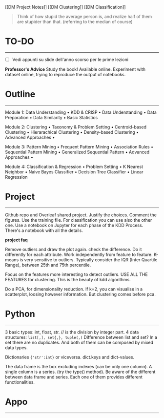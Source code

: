
[[DM Project Notes]]
[[DM Clustering]]
[[DM Classification]]

> Think of how stupid the average person is, and realize half of them are stupider than that. (referring to the median of course) 

# TO-DO
---
- [ ] Vedi appunti su slide dell'anno scorso per le prime lezioni


**Professor's Advice**
Study the book! Available online.
Experiment with dataset online, trying to reproduce the output of notebooks.

# Outline
---
Module 1: Data Understanding 
• KDD & CRISP 
• Data Understanding 
• Data Preparation 
• Data Similarity 
• Basic Statistics

Module 2: Clustering 
• Taxonomy & Problem Setting 
• Centroid-based Clustering 
• Hierarachical Clustering 
• Density-based Clustering 
• Advanced Approaches • 

Module 3: Pattern Mining 
• Frequent Pattern Mining 
• Association Rules 
• Sequential Pattern Mining 
• Generalized Sequential Pattern 
• Advanced Approaches • 

Module 4: Classification & Regression 
• Problem Setting 
• K Nearest Neighbor 
• Naive Bayes Classifier 
• Decision Tree Classifier 
• Linear Regression


# Project
---
Github repo and Overleaf shared project.
Justify the choices.
Comment the figures.
Use the training file. For classification you can use also the other one.
Use a notebook on Jupyter for each phase of the KDD Process.
There's a notebook with all the details.

**project faq**

Remove outliers and draw the plot again. check the difference. Do it differently for each attribute. Work independently from feature to feature.
K-means is very sensitive to outliers.
Typically consider the IQR (Inter Quartile Range), between 25th and 75th percentile.

Focus on the features more interesting to detect outliers.
USE ALL THE FEATURES for clustering. This is the beauty of kdd algorithms.

Do a PCA, for dimensionality reduction.
If k=2, you can visualise in a scatterplot, loosing however information.
But clustering comes before pca.

# Python
---
3 basic types: int, float, str.
// is the division by integer part.
4 data structures: `list[,], set{,}, tuple(,)`
Difference between list and set? In a set there are no duplicates. And both of them can be composed by mixed data types.

Dictionaries `{'str':int}` or viceversa.
dict.keys and dict-values.

The data frame is the box excluding indexes (can be only one column).
A single column is a series. (try the type() method).
Be aware of the different between data frame and series. 
Each one of them provides different functionalities.


# Appo
---





